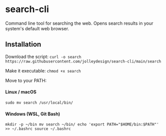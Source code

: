 # search-cli
Command line tool for searching the web. Opens search results in your system's default web browser.

## Installation
Download the script: 
`curl -o search https://raw.githubusercontent.com/jolleydesign/search-cli/main/search`

Make it executable:
`chmod +x search`

Move to your PATH:

#### Linux / macOS
`sudo mv search /usr/local/bin/`

#### Windows (WSL, Git Bash)
`mkdir -p ~/bin
mv search ~/bin/
echo 'export PATH="$HOME/bin:$PATH"' >> ~/.bashrc
source ~/.bashrc`
